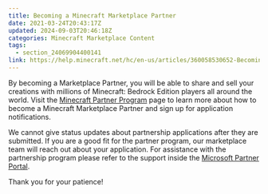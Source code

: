 ```yaml
---
title: Becoming a Minecraft Marketplace Partner
date: 2021-03-24T20:43:17Z
updated: 2024-09-03T20:46:18Z
categories: Minecraft Marketplace Content
tags:
  - section_24069904400141
link: https://help.minecraft.net/hc/en-us/articles/360058530652-Becoming-a-Minecraft-Marketplace-Partner
---
```


By becoming a Marketplace Partner, you will be able to share and sell your creations with millions of Minecraft: Bedrock Edition players all around the world. Visit the [Minecraft Partner Program](https://www.minecraft.net/en-us/partner) page to learn more about how to become a Minecraft Marketplace Partner and sign up for application notifications.

We cannot give status updates about partnership applications after they are submitted. If you are a good fit for the partner program, our marketplace team will reach out about your application. For assistance with the partnership program please refer to the support inside the [Microsoft Partner Portal](https://partner.microsoft.com/en-us/support?stage=1). 

Thank you for your patience!
